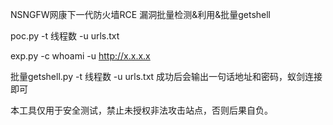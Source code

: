 NSNGFW网康下一代防火墙RCE  漏洞批量检测&利用&批量getshell
 
poc.py -t 线程数 -u urls.txt

exp.py -c whoami -u http://x.x.x.x

批量getshell.py -t 线程数 -u urls.txt
成功后会输出一句话地址和密码，蚁剑连接即可

本工具仅用于安全测试，禁止未授权非法攻击站点，否则后果自负。
